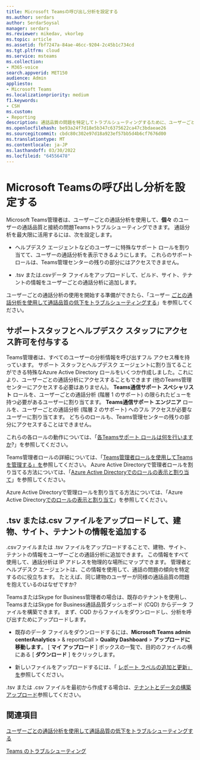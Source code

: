 ```yaml
---
title: Microsoft Teamsの呼び出し分析を設定する
ms.author: serdars
author: SerdarSoysal
manager: serdars
ms.reviewer: mikedav, vkorlep
ms.topic: article
ms.assetid: fbf7247a-84ae-46cc-9204-2c45b1c734cd
ms.tgt.pltfrm: cloud
ms.service: msteams
ms.collection:
- M365-voice
search.appverid: MET150
audience: Admin
appliesto:
- Microsoft Teams
ms.localizationpriority: medium
f1.keywords:
- CSH
ms.custom:
- Reporting
description: 通話品質の問題を特定してトラブルシューティングするために、ユーザーごとの通話分析Microsoft Teams設定します。
ms.openlocfilehash: be93a24f7d18e5b347c6375622ca47c3bdaeae26
ms.sourcegitcommit: cbdc80c302e97d18a923ef57bb5d4b6cf7676d00
ms.translationtype: MT
ms.contentlocale: ja-JP
ms.lasthandoff: 03/30/2022
ms.locfileid: "64556478"
---
```

# <a name="set-up-call-analytics-for-microsoft-teams"></a>Microsoft Teamsの呼び出し分析を設定する

Microsoft Teams管理者は、ユーザーごとの通話分析を使用して、**個々** のユーザーの通話品質と接続の問題Teamsトラブルシューティングできます。 通話分析を最大限に活用するには、次を設定します。
  
- ヘルプデスク エージェントなどのユーザーに特殊なサポート ロールを割り当てて、ユーザーの通話分析を表示できるようにします。 これらのサポート ロールは、Teams管理センターの残りの部分にはアクセスできません。 
    
- .tsv または.csvデータ ファイルをアップロードして、ビルド、サイト、テナントの情報をユーザーごとの通話分析に追加します。
    
ユーザーごとの通話分析の使用を開始する準備ができたら、「ユーザー [ごとの通話分析を使用して通話品質の低下をトラブルシューティングする](use-call-analytics-to-troubleshoot-poor-call-quality.md)」を参照してください。
  
## <a name="give-permission-to-support-and-helpdesk-staff"></a>サポートスタッフとヘルプデスク スタッフにアクセス許可を付与する

Teams管理者は、すべてのユーザーの分析情報を呼び出すフル アクセス権を持っています。 サポート スタッフとヘルプデスク エージェントに割り当てることができる特殊なAzure Active Directory ロールをいくつか作成しました。これにより、ユーザーごとの通話分析にアクセスすることもできます (他のTeams管理センターにアクセスする必要はありません)。 **Teams通信サポート スペシャリスト** ロールを、ユーザーごとの通話分析 (階層 1 のサポート) の限られたビューを持つ必要があるユーザーに割り当てます。 **Teams通信サポート エンジニア** ロールを、ユーザーごとの通話分析 (階層 2 のサポート) へのフル アクセスが必要なユーザーに割り当てます。 どちらのロールも、Teams管理センターの残りの部分にアクセスすることはできません。

これらの各ロールの動作については、「[各Teamsサポート ロールは何を行いますか](use-call-analytics-to-troubleshoot-poor-call-quality.md#what-does-each-teams-support-role-do)?」を参照してください。

Teams管理者ロールの詳細については、「[Teams管理者ロールを使用してTeamsを管理する」を](using-admin-roles.md)参照してください。 Azure Active Directoryで管理者ロールを割り当てる方法については、「[Azure Active Directoryでのロールの表示と割り当て](/Azure/active-directory/users-groups-roles/directory-manage-roles-portal)」を参照してください。

Azure Active Directoryで管理ロールを割り当てる方法については、「Azure Active Directory[でのロールの表示と割り当て](/azure/active-directory/users-groups-roles/directory-manage-roles-portal)」を参照してください。

## <a name="upload-a-tsv-or-csv-file-to-add-building-site-and-tenant-information"></a>.tsv または.csv ファイルをアップロードして、建物、サイト、テナントの情報を追加する

.csvファイルまたは .tsv ファイルをアップロードすることで、建物、サイト、テナントの情報をユーザーごとの通話分析に追加できます。 この情報をすべて使用して、通話分析は IP アドレスを物理的な場所にマップできます。 管理者とヘルプデスク エージェントは、この情報を使用して、通話の問題の傾向を特定するのに役立ちます。 たとえば、同じ建物のユーザーが同様の通話品質の問題を抱えているのはなぜですか? 

TeamsまたはSkype for Business管理者の場合は、既存のテナントを使用し、TeamsまたはSkype for Business通話品質ダッシュボード (CQD) からデータ ファイルを構築できます。 まず、CQD からファイルをダウンロードし、分析を呼び出すためにアップロードします。 

- 既存のデータ ファイルをダウンロードするには、**Microsoft Teams admin** **centerAnalytics** >  & reportsCall  > **Quality Dashboard** > **アップロードに移動します**。 [ **マイ アップロード** ] ボックスの一覧で、目的のファイルの横にある [ **ダウンロード** ] をクリックします。 

- 新しいファイルをアップロードするには、「 [レポート ラベルの追加と更新」を](/microsoftteams/learn-more-about-site-upload)参照してください。
  
.tsv または .csv ファイルを最初から作成する場合は、[テナントとデータの構築アップロード](CQD-upload-tenant-building-data.md)参照してください。
  
## <a name="related-topics"></a>関連項目

[ユーザーごとの通話分析を使用して通話品質の低下をトラブルシューティングする](use-call-analytics-to-troubleshoot-poor-call-quality.md)

[Teams のトラブルシューティング](/MicrosoftTeams/troubleshoot/teams)
